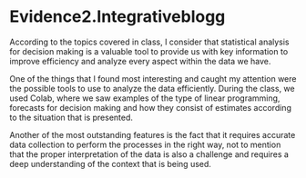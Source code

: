 # Evidence2.Integrativeblogg

According to the topics covered in class, I consider that statistical analysis for decision making is a valuable tool to provide us with key information to improve efficiency and analyze every aspect within the data we have.

One of the things that I found most interesting and caught my attention were the possible tools to use to analyze the data efficiently. During the class, we used Colab, where we saw examples of the type of linear programming, forecasts for decision making and how they consist of estimates according to the situation that is presented.

Another of the most outstanding features is the fact that it requires accurate data collection to perform the processes in the right way, not to mention that the proper interpretation of the data is also a challenge and requires a deep understanding of the context that is being used.
